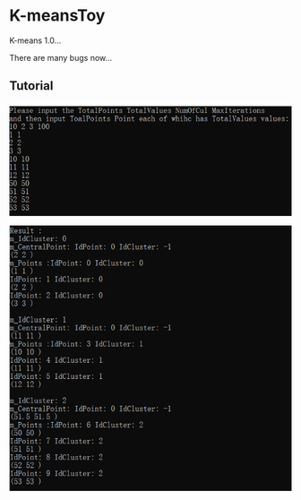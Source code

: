 # K-meansToy

K-means 1.0...

There are many bugs now...

## Tutorial

![avatar](/Photo/InputEx.png)

![avatar](/Photo/OutputEx.png)
